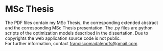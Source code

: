 # MSc Thesis
The PDF files contain my MSc Thesis, the corresponding extended abstract and the corresponding MSc Thesis presentation. 
The .py files are python scripts of the optimization models described in the dissertation. 
Due to copyrights the web application source code is not public.  
For further information, contact franciscomadalenofs@gmail.com.
